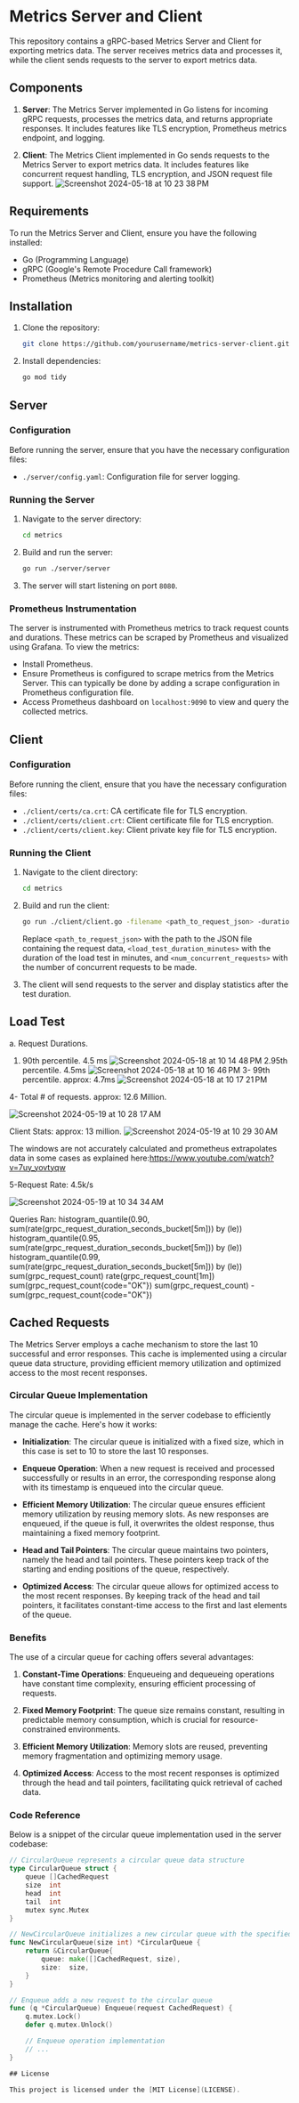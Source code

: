 # Metrics Server and Client

This repository contains a gRPC-based Metrics Server and Client for exporting metrics data. The server receives metrics data and processes it, while the client sends requests to the server to export metrics data.

## Components

1. **Server**: The Metrics Server implemented in Go listens for incoming gRPC requests, processes the metrics data, and returns appropriate responses. It includes features like TLS encryption, Prometheus metrics endpoint, and logging.

2. **Client**: The Metrics Client implemented in Go sends requests to the Metrics Server to export metrics data. It includes features like concurrent request handling, TLS encryption, and JSON request file support.
![Screenshot 2024-05-18 at 10 23 38 PM](https://github.com/badarosama/metrics/assets/549487/bb541390-5356-42d3-849c-d4ab52f9cc68)


## Requirements

To run the Metrics Server and Client, ensure you have the following installed:

- Go (Programming Language)
- gRPC (Google's Remote Procedure Call framework)
- Prometheus (Metrics monitoring and alerting toolkit)

## Installation

1. Clone the repository:

    ```bash
    git clone https://github.com/yourusername/metrics-server-client.git
    ```

2. Install dependencies:

    ```bash
    go mod tidy
    ```

## Server

### Configuration

Before running the server, ensure that you have the necessary configuration files:

- `./server/config.yaml`: Configuration file for server logging.

### Running the Server

1. Navigate to the server directory:

    ```bash
    cd metrics
    ```

2. Build and run the server:

    ```bash
    go run ./server/server
    ```

3. The server will start listening on port `8080`.

### Prometheus Instrumentation

The server is instrumented with Prometheus metrics to track request counts and durations. These metrics can be scraped by Prometheus and visualized using Grafana. To view the metrics:

- Install Prometheus.
- Ensure Prometheus is configured to scrape metrics from the Metrics Server. This can typically be done by adding a scrape configuration in Prometheus configuration file.
- Access Prometheus dashboard on `localhost:9090` to view and query the collected metrics.

## Client

### Configuration

Before running the client, ensure that you have the necessary configuration files:

- `./client/certs/ca.crt`: CA certificate file for TLS encryption.
- `./client/certs/client.crt`: Client certificate file for TLS encryption.
- `./client/certs/client.key`: Client private key file for TLS encryption.

### Running the Client

1. Navigate to the client directory:

    ```bash
    cd metrics
    ```

2. Build and run the client:

    ```bash
    go run ./client/client.go -filename <path_to_request_json> -duration <load_test_duration_seconds> -concurrent <num_concurrent_requests>
    ```

    Replace `<path_to_request_json>` with the path to the JSON file containing the request data, `<load_test_duration_minutes>` with the duration of the load test in minutes, and `<num_concurrent_requests>` with the number of concurrent requests to be made.

3. The client will send requests to the server and display statistics after the test duration.

## Load Test
a. Request Durations.
1. 90th percentile. 4.5 ms
   ![Screenshot 2024-05-18 at 10 14 48 PM](https://github.com/badarosama/metrics/assets/549487/5c630b00-b3c2-4157-a0ef-acde953c565d)
2.95th percentile. 4.5ms
   ![Screenshot 2024-05-18 at 10 16 46 PM](https://github.com/badarosama/metrics/assets/549487/62c8dd00-00f3-4a44-9a44-33a492528bc1)
3- 99th percentile. approx: 4.7ms
![Screenshot 2024-05-18 at 10 17 21 PM](https://github.com/badarosama/metrics/assets/549487/53fb8379-f0a6-4e24-8e01-4a400d954dc3)



4- Total # of requests. approx: 12.6 Million.

![Screenshot 2024-05-19 at 10 28 17 AM](https://github.com/badarosama/metrics/assets/549487/a1caf604-8fd4-442c-8c5f-1d6e09c2fc36)

Client Stats: approx: 13 million.
![Screenshot 2024-05-19 at 10 29 30 AM](https://github.com/badarosama/metrics/assets/549487/a8438b4e-b58d-4eb3-a535-1303ee9d5713)

The windows are not accurately calculated and prometheus extrapolates data in some cases as explained here:https://www.youtube.com/watch?v=7uy_yovtyqw

5-Request Rate: 4.5k/s

![Screenshot 2024-05-19 at 10 34 34 AM](https://github.com/badarosama/metrics/assets/549487/562b3b61-cf4f-4835-aaac-96dbdd4808c6)


Queries Ran:
histogram_quantile(0.90, sum(rate(grpc_request_duration_seconds_bucket[5m])) by (le))
histogram_quantile(0.95, sum(rate(grpc_request_duration_seconds_bucket[5m])) by (le))
histogram_quantile(0.99, sum(rate(grpc_request_duration_seconds_bucket[5m])) by (le))
sum(grpc_request_count)
rate(grpc_request_count[1m])
sum(grpc_request_count{code="OK"})
sum(grpc_request_count) - sum(grpc_request_count{code="OK"})

## Cached Requests

The Metrics Server employs a cache mechanism to store the last 10 successful and error responses. This cache is implemented using a circular queue data structure, providing efficient memory utilization and optimized access to the most recent responses.

### Circular Queue Implementation

The circular queue is implemented in the server codebase to efficiently manage the cache. Here's how it works:

- **Initialization**: The circular queue is initialized with a fixed size, which in this case is set to 10 to store the last 10 responses.

- **Enqueue Operation**: When a new request is received and processed successfully or results in an error, the corresponding response along with its timestamp is enqueued into the circular queue.

- **Efficient Memory Utilization**: The circular queue ensures efficient memory utilization by reusing memory slots. As new responses are enqueued, if the queue is full, it overwrites the oldest response, thus maintaining a fixed memory footprint.

- **Head and Tail Pointers**: The circular queue maintains two pointers, namely the head and tail pointers. These pointers keep track of the starting and ending positions of the queue, respectively.

- **Optimized Access**: The circular queue allows for optimized access to the most recent responses. By keeping track of the head and tail pointers, it facilitates constant-time access to the first and last elements of the queue.

### Benefits

The use of a circular queue for caching offers several advantages:

1. **Constant-Time Operations**: Enqueueing and dequeueing operations have constant time complexity, ensuring efficient processing of requests.

2. **Fixed Memory Footprint**: The queue size remains constant, resulting in predictable memory consumption, which is crucial for resource-constrained environments.

3. **Efficient Memory Utilization**: Memory slots are reused, preventing memory fragmentation and optimizing memory usage.

4. **Optimized Access**: Access to the most recent responses is optimized through the head and tail pointers, facilitating quick retrieval of cached data.

### Code Reference

Below is a snippet of the circular queue implementation used in the server codebase:

```go
// CircularQueue represents a circular queue data structure
type CircularQueue struct {
    queue []CachedRequest
    size  int
    head  int
    tail  int
    mutex sync.Mutex
}

// NewCircularQueue initializes a new circular queue with the specified size
func NewCircularQueue(size int) *CircularQueue {
    return &CircularQueue{
        queue: make([]CachedRequest, size),
        size:  size,
    }
}

// Enqueue adds a new request to the circular queue
func (q *CircularQueue) Enqueue(request CachedRequest) {
    q.mutex.Lock()
    defer q.mutex.Unlock()

    // Enqueue operation implementation
    // ...
}

## License

This project is licensed under the [MIT License](LICENSE).
